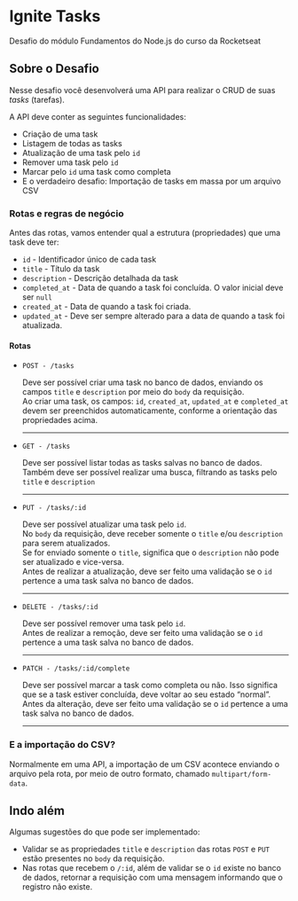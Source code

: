 # Ignite Tasks

Desafio do módulo Fundamentos do Node.js do curso da Rocketseat

## Sobre o Desafio

Nesse desafio você desenvolverá uma API para realizar o CRUD de suas _tasks_ (tarefas).

A API deve conter as seguintes funcionalidades:

- Criação de uma task
- Listagem de todas as tasks
- Atualização de uma task pelo `id`
- Remover uma task pelo `id`
- Marcar pelo `id` uma task como completa
- E o verdadeiro desafio: Importação de tasks em massa por um arquivo CSV

### Rotas e regras de negócio

Antes das rotas, vamos entender qual a estrutura (propriedades) que uma task deve ter:

- `id` - Identificador único de cada task
- `title` - Título da task
- `description` - Descrição detalhada da task
- `completed_at` - Data de quando a task foi concluída. O valor inicial deve ser `null`
- `created_at` - Data de quando a task foi criada.
- `updated_at` - Deve ser sempre alterado para a data de quando a task foi atualizada.

#### Rotas

- `POST - /tasks` </br>

  Deve ser possível criar uma task no banco de dados, enviando os campos `title` e `description` por meio do `body` da requisição. </br>
  Ao criar uma task, os campos: `id`, `created_at`, `updated_at` e `completed_at` devem ser preenchidos automaticamente, conforme a orientação das propriedades acima.

  ***

- `GET - /tasks` </br>

  Deve ser possível listar todas as tasks salvas no banco de dados. </br>
  Também deve ser possível realizar uma busca, filtrando as tasks pelo `title` e `description`

  ***

- `PUT - /tasks/:id` </br>

  Deve ser possível atualizar uma task pelo `id`. </br>
  No `body` da requisição, deve receber somente o `title` e/ou `description` para serem atualizados. </br>
  Se for enviado somente o `title`, significa que o `description` não pode ser atualizado e vice-versa. </br>
  Antes de realizar a atualização, deve ser feito uma validação se o `id` pertence a uma task salva no banco de dados.

  ***

- `DELETE - /tasks/:id` </br>

  Deve ser possível remover uma task pelo `id`. </br>
  Antes de realizar a remoção, deve ser feito uma validação se o `id` pertence a uma task salva no banco de dados.

  ***

- `PATCH - /tasks/:id/complete` </br>

  Deve ser possível marcar a task como completa ou não. Isso significa que se a task estiver concluída, deve voltar ao seu estado “normal”. </br>
  Antes da alteração, deve ser feito uma validação se o `id` pertence a uma task salva no banco de dados.

  ***

### E a importação do CSV?

Normalmente em uma API, a importação de um CSV acontece enviando o arquivo pela rota, por meio de outro formato, chamado `multipart/form-data`.

## Indo além

Algumas sugestões do que pode ser implementado:

- Validar se as propriedades `title` e `description` das rotas `POST` e `PUT` estão presentes no `body` da requisição. </br>
- Nas rotas que recebem o `/:id`, além de validar se o `id` existe no banco de dados, retornar a requisição com uma mensagem informando que o registro não existe.
